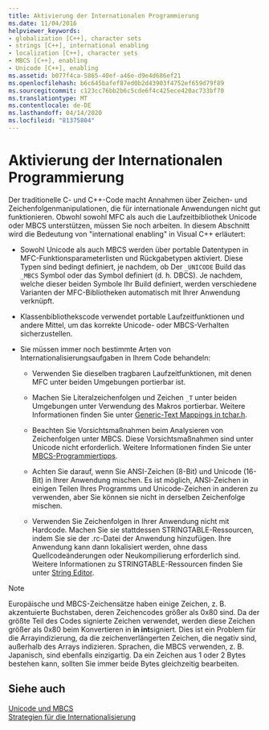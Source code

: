 ```yaml
---
title: Aktivierung der Internationalen Programmierung
ms.date: 11/04/2016
helpviewer_keywords:
- globalization [C++], character sets
- strings [C++], international enabling
- localization [C++], character sets
- MBCS [C++], enabling
- Unicode [C++], enabling
ms.assetid: b077f4ca-5865-40ef-a46e-d9e4d686ef21
ms.openlocfilehash: b6c645bafef87ed0b2d43903f4752ef659d79f89
ms.sourcegitcommit: c123cc76bb2b6c5cde6f4c425ece420ac733bf70
ms.translationtype: MT
ms.contentlocale: de-DE
ms.lasthandoff: 04/14/2020
ms.locfileid: "81375804"
---
```

# <a name="international-enabling"></a>Aktivierung der Internationalen Programmierung

Der traditionelle C- und C++-Code macht Annahmen über Zeichen- und Zeichenfolgenmanipulationen, die für internationale Anwendungen nicht gut funktionieren. Obwohl sowohl MFC als auch die Laufzeitbibliothek Unicode oder MBCS unterstützen, müssen Sie noch arbeiten. In diesem Abschnitt wird die Bedeutung von "international enabling" in Visual C++ erläutert:

- Sowohl Unicode als auch MBCS werden über portable Datentypen in MFC-Funktionsparameterlisten und Rückgabetypen aktiviert. Diese Typen sind bedingt definiert, je nachdem, ob Der `_UNICODE` Build das `_MBCS` Symbol oder das Symbol definiert (d. h. DBCS). Je nachdem, welche dieser beiden Symbole Ihr Build definiert, werden verschiedene Varianten der MFC-Bibliotheken automatisch mit Ihrer Anwendung verknüpft.

- Klassenbibliothekscode verwendet portable Laufzeitfunktionen und andere Mittel, um das korrekte Unicode- oder MBCS-Verhalten sicherzustellen.

- Sie müssen immer noch bestimmte Arten von Internationalisierungsaufgaben in Ihrem Code behandeln:

  - Verwenden Sie dieselben tragbaren Laufzeitfunktionen, mit denen MFC unter beiden Umgebungen portierbar ist.

  - Machen Sie Literalzeichenfolgen und Zeichen `_T` unter beiden Umgebungen unter Verwendung des Makros portierbar. Weitere Informationen finden Sie unter [Generic-Text Mappings in tchar.h](../text/generic-text-mappings-in-tchar-h.md).

  - Beachten Sie Vorsichtsmaßnahmen beim Analysieren von Zeichenfolgen unter MBCS. Diese Vorsichtsmaßnahmen sind unter Unicode nicht erforderlich. Weitere Informationen finden Sie unter [MBCS-Programmiertipps](../text/mbcs-programming-tips.md).

  - Achten Sie darauf, wenn Sie ANSI-Zeichen (8-Bit) und Unicode (16-Bit) in Ihrer Anwendung mischen. Es ist möglich, ANSI-Zeichen in einigen Teilen Ihres Programms und Unicode-Zeichen in anderen zu verwenden, aber Sie können sie nicht in derselben Zeichenfolge mischen.

  - Verwenden Sie Zeichenfolgen in Ihrer Anwendung nicht mit Hardcode. Machen Sie sie stattdessen STRINGTABLE-Ressourcen, indem Sie sie der .rc-Datei der Anwendung hinzufügen. Ihre Anwendung kann dann lokalisiert werden, ohne dass Quellcodeänderungen oder Neukompilierung erforderlich sind. Weitere Informationen zu STRINGTABLE-Ressourcen finden Sie unter [String Editor](../windows/string-editor.md).

> [!NOTE]
> Europäische und MBCS-Zeichensätze haben einige Zeichen, z. B. akzentuierte Buchstaben, deren Zeichencodes größer als 0x80 sind. Da der größte Teil des Codes signierte Zeichen verwendet, werden diese Zeichen größer als 0x80 beim Konvertieren in **in int**signiert. Dies ist ein Problem für die Arrayindizierung, da die zeichenverlängerten Zeichen, die negativ sind, außerhalb des Arrays indizieren. Sprachen, die MBCS verwenden, z. B. Japanisch, sind ebenfalls einzigartig. Da ein Zeichen aus 1 oder 2 Bytes bestehen kann, sollten Sie immer beide Bytes gleichzeitig bearbeiten.

## <a name="see-also"></a>Siehe auch

[Unicode und MBCS](../text/unicode-and-mbcs.md)<br/>
[Strategien für die Internationalisierung](../text/internationalization-strategies.md)
